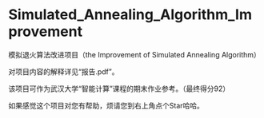 # Simulated_Annealing_Algorithm_Improvement
模拟退火算法改进项目（the Improvement of Simulated Annealing Algorithm）

对项目内容的解释详见“报告.pdf”。

该项目可作为武汉大学“智能计算”课程的期末作业参考。（最终得分92）

如果感觉这个项目对您有帮助，烦请您到右上角点个Star哈哈。
